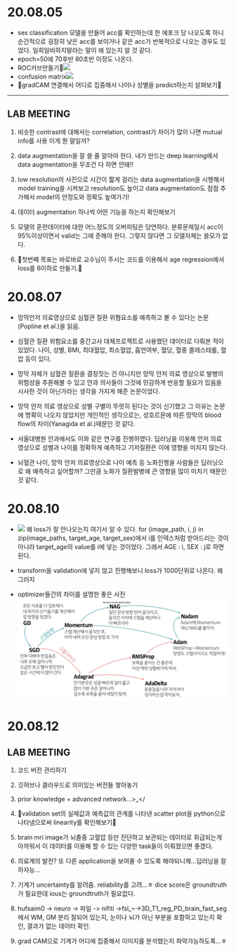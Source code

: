 
# 20.08.05

- sex classification 모델을 만들어 acc를 확인하는데 한 에포크 당 나오도록 하니 순간적으로 굉장히 낮은 acc를 보이거나 같은 acc가 반복적으로 나오는 경우도 있었다. 일희일비하지말라는 말이 왜 있는지 알 것 같다. 
- epoch=50에 70후반 80초반 이정도 나온다. 
- ROC커브만들기🤍![](2020-08-05-02-11-19.png)
- confusion matrix![](2020-08-05-02-11-34.png)
- 🧡gradCAM 연결해서 어디로 집중해서 나이나 성별을 predict하는지 살펴보기🧡

---
## LAB MEETING

1. 비슷한 contrast에 대해서는 correlation, contrast가 차이가 많이 나면 mutual info를 사용 이게 뭔 말일까?

2. data augmentation을 잘 쓸 줄 알아야 한다. 내가 만드는 deep learning에서 data augmentation을 무조건 다 하면 안돼!!

3. low resolution의 사진으로 시간이 짧게 걸리는 data augmentation을 시행해서 model training을 시켜보고 resolution도 높이고 data augmentation도 점점 추가해서 model의 안정도와 정확도 높여가기!

4. 데이터 augmentation 하나씩 어떤 기능을 하는지 확인해보기

5. 모델의 훈련데이터에 대한 어느정도의 오버피팅은 당연하다. 분류문제일시 acc이 95%이상이면서 valid는 그에 준해야 한다. 그렇지 않다면 그 모델자체는 쓸모가 없다.

6. 💛첫번째 목표는 바로바로 교수님이 주시는 코드를 이용해서 age regression에서 loss를 6이하로 만들기.💛

# 20.08.07

- 망막안저 의료영상으로 심혈관 질환 위혐요소를 예측하고 볼 수 있다는 논문(Popline et al.)을 읽음.

- 심혈관 질환 위험요소를 중간고사 대체프로젝트로 사용했던 데이터로 다뤄본 적이 있었다. 나이, 성별, BMI, 최대혈압, 최소혈압, 흡연여부, 혈당, 혈중 콜레스테롤, 혈압 등이 있다.

- 망막 자체가 심혈관 질환을 결정짓는 건 아니지만 망막 안저 의료 영상으로 발병의 위험성을 추론해볼 수 있고 안과 의사들이 그것에 민감하게 반응할 필요가 있음을 시사한 것이 아닌가라는 생각을 가지게 해준 논문이었다.

- 망막 안저 의료 영상으로 성별 구별이 뚜렷히 된다는 것이 신기했고 그 이유는 논문에 명확히 나오지 않았지만 개인적인 생각으로는, 성호르몬에 따른 망막의 blood flow의 차이(Yanagida et al.)때문인 것 같다.

- 서울대병원 안과에서도 이와 같은 연구를 진행하였다. 딥러닝을 이용해 안저 의료 영상으로 성별과 나이를 정확하게 예측하고 기저질환은 이에 영향을 미치지 않는다. 

- 뇌혈관 나이, 망막 안저 의료영상으로 나이 예측 등 노화진행을 사람들은 딥러닝으로 왜 예측하고 싶어할까? 그만큼 노화가 질환발병에 큰 영향을 많이 미치기 때문인 것 같다. 

# 20.08.10

- ![](2020-08-10-14-05-21.png) 왜 loss가 잘 안나오는지 여기서 알 수 있다. for (image_path, i, j) in zip(image_paths, target_age, target_sex)에서 i를 인덱스처럼 받아드리는 것이 아니라 target_age의 value를 i에 넣는 것이었다. 그래서 AGE : i, SEX : j로 하면 된다.

- transform을 validation에 넣지 않고 진행해보니 loss가 1000단위로 나온다. 왜 그러지

- optimizer들간의 차이를 설명한 좋은 사진 ![](2020-08-10-22-00-40.png)

# 20.08.12

## LAB MEETING

1. 코드 버전 관리하기

2. 깃허브나 클라우드로 의미있는 버전들 쌓아놓기

3. prior knowledge + advanced network...>_</

4. 💛validation set의 실제값과 예측값의 관계를 나타낸 scatter plot을 python으로 나타냄으로써 linearity를 확인해보기💛

5. brain mri image가 뇌졸중 고혈압 등만 진단하고 보관되는 데이터로 취급되는게 아까워서 이 데이터를 이용해 할 수 있는 다양한 task들이 이뤄졌으면 좋겠다.

6. 의료계의 발전? 또 다른 application을 보여줄 수 있도록 해야되니께...딥러닝을 잘 하자능...

7. 기계가 uncertainty를 알려줌. reliability를 고려...ㅎ dice score은 groundtruth가 필요한데 ious는 groundtruth가 필요없다. 

8. hufsaim0 -> neuro -> 파일 -> nifiti ->fsl_~->3D_T1_reg_PD_brain_fast_seg에서 WM, GM 분리 잘되어 있는지, 눈이나 뇌가 아닌 부분을 포함하고 있는지 확인, 결과가 없는 데이터 확인.

9. grad CAM으로 기계가 어디에 집중해서 이미지를 분석했는지 파악가능하도록...ㅎ